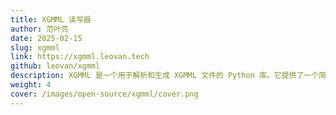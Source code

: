 ```yaml
---
title: XGMML 读写器
author: 范叶亮
date: 2025-02-15
slug: xgmml
link: https://xgmml.leovan.tech
github: leovan/xgmml
description: XGMML 是一个用于解析和生成 XGMML 文件的 Python 库。它提供了一个简单直观的接口，方便与 XGMML 文件进行交互，使得读取和写入 XGMML 变得非常容易。
weight: 4
cover: /images/open-source/xgmml/cover.png
---
```

